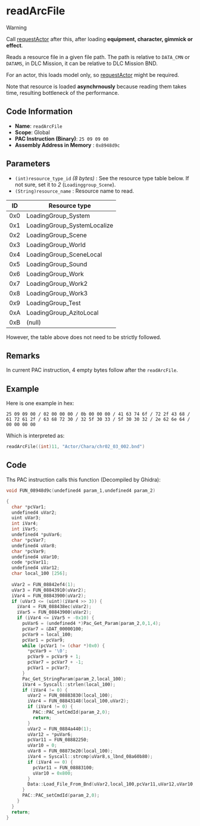 # readArcFile

> [!WARNING]
> Call [requestActor](./requestactor.md) after this, after loading **equipment, character, gimmick or effect**.

Reads a resource file in a given file path. The path is relative to `DATA_CMN` or `DATAMS`, in DLC Mission, it can be relative to DLC Mission BND.

For an actor, this loads model only, so [requestActor](./requestactor.md) might be required.

Note that resource is loaded **asynchrnously** because reading them takes time, resulting bottleneck of the performance.

## Code Information

- **Name**: `readArcFile`
- **Scope**: Global
- **PAC Instruction (Binary)**: `25 09 09 00`
- **Assembly Address in Memory** : `0x8948d9c`

## Parameters

- `(int)resource_type_id` *(8 bytes)* : See the resource type table below. If not sure, set it to *2* (`Loadinggroup_Scene`).
- `(String)resource_name` : Resource name to read.

|ID|Resource type|
|---|---|
|0x0|LoadingGroup_System|
|0x1|LoadingGroup_SystemLocalize|
|0x2|LoadingGroup_Scene|
|0x3|LoadingGroup_World|
|0x4|LoadingGroup_SceneLocal|
|0x5|LoadingGroup_Sound|
|0x6|LoadingGroup_Work|
|0x7|LoadingGroup_Work2|
|0x8|LoadingGroup_Work3|
|0x9|LoadingGroup_Test|
|0xA|LoadingGroup_AzitoLocal|
|0xB|(null)|

However, the table above does not need to be strictly followed.

## Remarks

In current PAC instruction, 4 empty bytes follow after the `readArcFile`.

## Example

Here is one example in hex:

```25 09 09 00 / 02 00 00 00 / 0b 00 00 00 / 41 63 74 6f / 72 2f 43 68 / 61 72 61 2f / 63 68 72 30 / 32 5f 30 33 / 5f 30 30 32 / 2e 62 6e 64 / 00 00 00 00```

Which is interpreted as:

```c
readArcFile((int)11, "Actor/Chara/chr02_03_002.bnd")
```

## Code

Ths PAC instruction calls this function (Decompiled by Ghidra):

```c
void FUN_08948d9c(undefined4 param_1,undefined4 param_2)

{
  char *pcVar1;
  undefined4 uVar2;
  uint uVar3;
  int iVar4;
  int iVar5;
  undefined4 *puVar6;
  char *pcVar7;
  undefined4 uVar8;
  char *pcVar9;
  undefined4 uVar10;
  code *pcVar11;
  undefined4 uVar12;
  char local_100 [256];
  
  uVar2 = FUN_08842ef4(1);
  uVar3 = FUN_08843910(uVar2);
  iVar4 = FUN_08843900(uVar2);
  if (uVar3 <= (uint)(iVar4 >> 3)) {
    iVar4 = FUN_088438ec(uVar2);
    iVar5 = FUN_08843900(uVar2);
    if (iVar4 <= iVar5 + -0x10) {
      puVar6 = (undefined4 *)Pac_Get_Param(param_2,0,1,4);
      pcVar7 = &DAT_00000100;
      pcVar9 = local_100;
      pcVar1 = pcVar9;
      while (pcVar1 != (char *)0x0) {
        *pcVar9 = '\0';
        pcVar9 = pcVar9 + 1;
        pcVar7 = pcVar7 + -1;
        pcVar1 = pcVar7;
      }
      Pac_Get_StringParam(param_2,local_100);
      iVar4 = Syscall::strlen(local_100);
      if (iVar4 != 0) {
        uVar2 = FUN_08883830(local_100);
        iVar4 = FUN_08843148(local_100,uVar2);
        if (iVar4 != 0) {
          PAC::PAC_setCmdId(param_2,0);
          return;
        }
        uVar2 = FUN_0884a440(1);
        uVar12 = *puVar6;
        pcVar11 = FUN_08882250;
        uVar10 = 0;
        uVar8 = FUN_08873e20(local_100);
        iVar4 = Syscall::strcmp(uVar8,s_lbnd_08a60b80);
        if (iVar4 == 0) {
          pcVar11 = FUN_08883100;
          uVar10 = 0x800;
        }
        Data::Load_File_From_Bnd(uVar2,local_100,pcVar11,uVar12,uVar10,0,0,0,0,0);
      }
      PAC::PAC_setCmdId(param_2,0);
    }
  }
  return;
}
```

